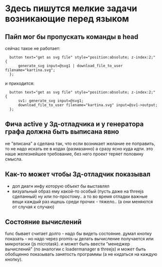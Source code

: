 # Здесь пишутся мелкие задачи возникающие перед языком

## Пайп мог бы пропускать команды в head
сейчас такое не работает:
```
  button text="get as svg file" style="position:absolute; z-index:2;" {
      generate_svg input=@svg1 | download_file_to_user filename="kartina.svg";
  };
```
и приходится:
```
  button text="get as svg file" style="position:absolute; z-index:2;" {
      sv1: generate_svg input=@svg1;
      download_file_to_user filename="kartina.svg" input=@sv1->output;
  };
```

## Фича active у 3д-отладчика и у генератора графа должна быть выписана явно
не "вписана" а сделана так, что если возникает желание ее поправить,
то не надо искать ее в кодах (размазанно) а сразу ясно куда идти.
это наше железнейшее требование, без него проект теряет половину смысла.

## Как-то может чтобы 3д-отладчик показывал
- доп диагн инфу которую объект бы выставлял
- визуальный образ ему какой-то особый (пусть даже на threejs сделанный)
  ну или по-простому.. а то во время отладки важные вещи каждый раз ищешь
  среди прочих - тяжело.. (а они меняются от случая к случаю)
  
## Состояние вычислений

func бывает считает долго - надо бы видеть состояние.
думал кнопку показать - но надо через promis-ы делать вычисление получается
или микротаски (js microtask). и может быть ввести "менеджер вычислений"
(по аналогии с loadermanager в threejs) и может быть обобщенно показывать
занятость программы (а не кидаться на каждую кнопку).  